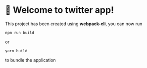 # 🚀 Welcome to twitter app!

This project has been created using **webpack-cli**, you can now run

```
npm run build
```

or

```
yarn build
```

to bundle the application
